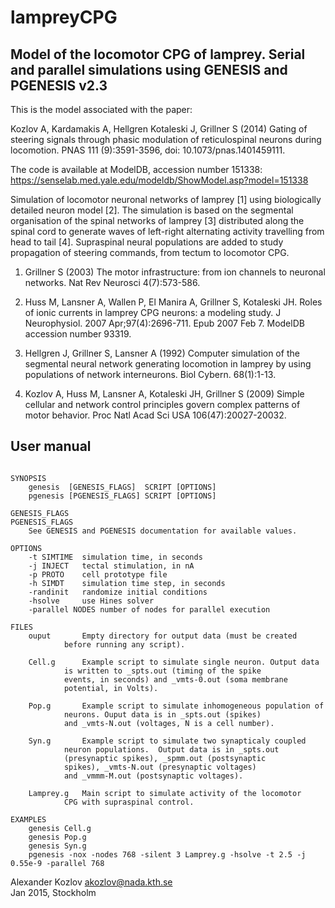 lampreyCPG
==========

Model of the locomotor CPG of lamprey. Serial and parallel simulations using GENESIS and PGENESIS v2.3
-------------------------------------------------------------------------------------------------------

This is the model associated with the paper:

Kozlov A, Kardamakis A, Hellgren Kotaleski J, Grillner S (2014) Gating
of steering signals through phasic modulation of reticulospinal neurons
during locomotion. PNAS 111 (9):3591-3596, doi: 10.1073/pnas.1401459111.

The code is available at ModelDB, accession number 151338:
https://senselab.med.yale.edu/modeldb/ShowModel.asp?model=151338

Simulation of locomotor neuronal networks of lamprey [1] using
biologically detailed neuron model [2]. The simulation is based on the
segmental organisation of the spinal networks of lamprey [3] distributed
along the spinal cord to generate waves of left-right alternating activity
travelling from head to tail [4]. Supraspinal neural populations are added
to study propagation of steering commands, from tectum to locomotor CPG.

1. Grillner S (2003) The motor infrastructure: from ion channels to
   neuronal networks. Nat Rev Neurosci 4(7):573-586.

2.  Huss M, Lansner A, Wallen P, El Manira A, Grillner S, Kotaleski JH.
    Roles of ionic currents in lamprey CPG neurons: a modeling study.
    J Neurophysiol. 2007 Apr;97(4):2696-711. Epub 2007 Feb 7. ModelDB
    accession number 93319.

3.  Hellgren J, Grillner S, Lansner A (1992) Computer simulation of the
    segmental neural network generating locomotion in lamprey by using
    populations of network interneurons. Biol Cybern. 68(1):1-13.

4.  Kozlov A, Huss M, Lansner A, Kotaleski JH, Grillner S (2009) Simple
    cellular and network control principles govern complex patterns of motor
    behavior. Proc Natl Acad Sci USA 106(47):20027-20032.


User manual
-----------

<pre><code>
SYNOPSIS
	genesis  [GENESIS_FLAGS]  SCRIPT [OPTIONS]
	pgenesis [PGENESIS_FLAGS] SCRIPT [OPTIONS]

GENESIS_FLAGS
PGENESIS_FLAGS
	See GENESIS and PGENESIS documentation for available values.

OPTIONS
	-t SIMTIME	simulation time, in seconds
	-j INJECT	tectal stimulation, in nA
	-p PROTO	cell prototype file
	-h SIMDT	simulation time step, in seconds
	-randinit	randomize initial conditions
	-hsolve		use Hines solver
	-parallel NODES	number of nodes for parallel execution

FILES
	ouput		Empty directory for output data (must be created
			before running any script).

	Cell.g 		Example script to simulate single neuron. Output data
			is written to _spts.out (timing of the spike
			events, in seconds) and _vmts-0.out (soma membrane
			potential, in Volts).

	Pop.g 		Example script to simulate inhomogeneous population of
			neurons. Ouput data is in _spts.out (spikes)
			and _vmts-N.out (voltages, N is a cell number).

	Syn.g 		Example script to simulate two synapticaly coupled
			neuron populations.  Output data is in _spts.out
			(presynaptic spikes), _spmm.out (postsynaptic
			spikes), _vmts-N.out (presynaptic voltages)
			and _vmmm-M.out (postsynaptic voltages).

	Lamprey.g 	Main script to simulate activity of the locomotor
			CPG with supraspinal control.

EXAMPLES
	genesis Cell.g
	genesis Pop.g
	genesis Syn.g
	pgenesis -nox -nodes 768 -silent 3 Lamprey.g -hsolve -t 2.5 -j 0.55e-9 -parallel 768
</code></pre>


Alexander Kozlov <akozlov@nada.kth.se>  
Jan 2015, Stockholm
